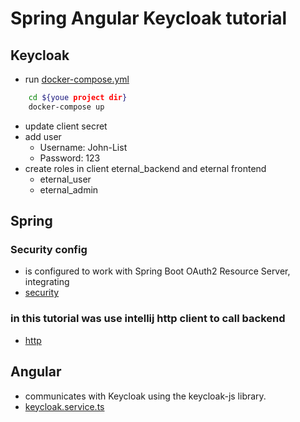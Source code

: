 # Spring Angular Keycloak tutorial

## Keycloak

* run [docker-compose.yml](docker%2Fdocker-compose.yml)

````bash
    cd ${youe project dir}
    docker-compose up 
````

* update client secret
* add user
    * Username: John-List
    * Password: 123
* create roles in client eternal_backend and eternal frontend
    * eternal_user
    * eternal_admin

## Spring

### Security config

* is configured to work with Spring Boot OAuth2 Resource Server, integrating
* [security](backend%2Fsrc%2Fmain%2Fjava%2Fcom%2Fbackend%2Fsecurity)

### in this tutorial was use intellij http client to call backend

* [http](backend%2Fhttp)

## Angular

* communicates with Keycloak using the keycloak-js library.
* [keycloak.service.ts](frontend%2Fsrc%2Fservices%2Fkeycloak%2Fkeycloak.service.ts)

